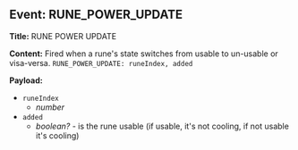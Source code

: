 ## Event: RUNE_POWER_UPDATE

**Title:** RUNE POWER UPDATE

**Content:**
Fired when a rune's state switches from usable to un-usable or visa-versa.
`RUNE_POWER_UPDATE: runeIndex, added`

**Payload:**
- `runeIndex`
  - *number*
- `added`
  - *boolean?* - is the rune usable (if usable, it's not cooling, if not usable it's cooling)